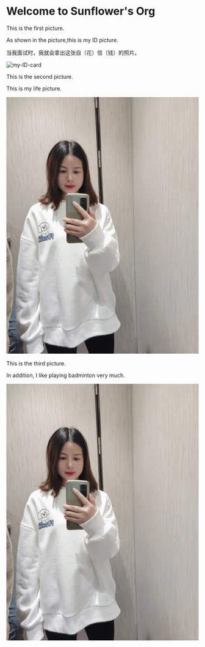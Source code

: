 # Welcome to Sunflower's Org

This is the first picture.

As shown in the picture,this is my ID picture.

当我面试时，我就会拿出这张自（花）信（钱）的照片。

![my-ID-card](https://github.com/gtb-2022-bao-guanhua/.github/blob/main/assets/my-ID-card.jpeg)


This is the second picture.

This is my life picture.

![life-picture](https://github.com/gtb-2022-bao-guanhua/.github/blob/main/assets/the-shopping-girl.jpg)

This is the third picture.

In addition, I like playing badminton very much.

![badminton](https://github.com/gtb-2022-bao-guanhua/.github/blob/main/assets/the-shopping-girl.jpg)



